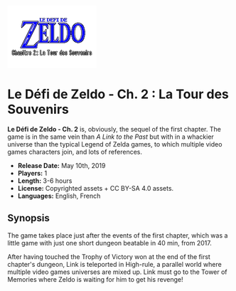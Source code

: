 ![Logo](data/logos/logo.png)

# Le Défi de Zeldo - Ch. 2 : La Tour des Souvenirs

**Le Défi de Zeldo - Ch. 2** is, obviously, the sequel of the first chapter. The game is in the same vein than *A Link to the Past* but with in a whackier universe than the typical Legend of Zelda games, to which multiple video games characters join, and lots of references.

- **Release Date:** May 10th, 2019
- **Players:** 1
- **Length:** 3-6 hours
- **License:** Copyrighted assets + CC BY-SA 4.0 assets.
- **Languages:** English, French

## Synopsis

The game takes place just after the events of the first chapter, which was a little game with just one short dungeon beatable in 40 min, from 2017.

After having touched the Trophy of Victory won at the end of the first chapter's dungeon, Link is teleported in High-rule, a parallel world where multiple video games universes are mixed up. Link must go to the Tower of Memories where Zeldo is waiting for him to get his revenge!

